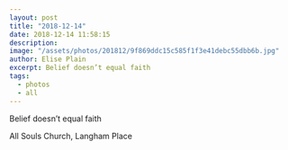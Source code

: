 ```yaml
---
layout: post
title: "2018-12-14"
date: 2018-12-14 11:58:15
description: 
image: "/assets/photos/201812/9f869ddc15c585f1f3e41debc55dbb6b.jpg"
author: Elise Plain
excerpt: Belief doesn’t equal faith
tags: 
  - photos
  - all
---
```


Belief doesn’t equal faith
<p></p>
All Souls Church, Langham Place